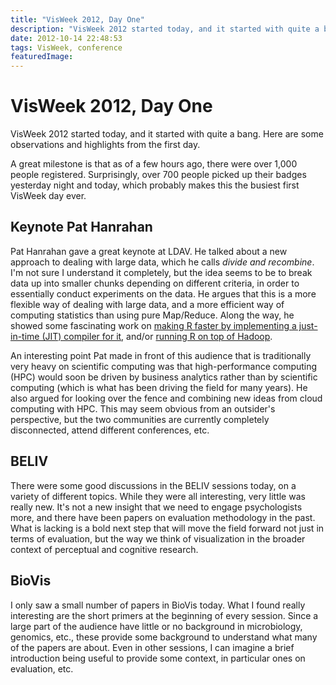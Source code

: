 ```yaml
---
title: "VisWeek 2012, Day One"
description: "VisWeek 2012 started today, and it started with quite a bang. Here are some observations and highlights from the first day."
date: 2012-10-14 22:48:53
tags: VisWeek, conference
featuredImage: 
---
```


# VisWeek 2012, Day One

VisWeek 2012 started today, and it started with quite a bang. Here are some observations and highlights from the first day.

A great milestone is that as of a few hours ago, there were over 1,000 people registered. Surprisingly, over 700 people picked up their badges yesterday night and today, which probably makes this the busiest first VisWeek day ever.

## Keynote Pat Hanrahan

Pat Hanrahan gave a great keynote at LDAV. He talked about a new approach to dealing with large data, which he calls <em>divide and recombine</em>. I'm not sure I understand it completely, but the idea seems to be to break data up into smaller chunks depending on different criteria, in order to essentially conduct experiments on the data. He argues that this is a more flexible way of dealing with large data, and a more efficient way of computing statistics than using pure Map/Reduce. Along the way, he showed some fascinating work on <a href="https://github.com/jtalbot/riposte">making R faster by implementing a just-in-time (JIT) compiler for it</a>, and/or <a href="http://www.datadr.org">running R on top of Hadoop</a>.

An interesting point Pat made in front of this audience that is traditionally very heavy on scientific computing was that high-performance computing (HPC) would soon be driven by business analytics rather than by scientific computing (which is what has been driving the field for many years). He also argued for looking over the fence and combining new ideas from cloud computing with HPC. This may seem obvious from an outsider's perspective, but the two communities are currently completely disconnected, attend different conferences, etc.

## BELIV

There were some good discussions in the BELIV sessions today, on a variety of different topics. While they were all interesting, very little was really new. It's not a new insight that we need to engage psychologists more, and there have been papers on evaluation methodology in the past. What is lacking is a bold next step that will move the field forward not just in terms of evaluation, but the way we think of visualization in the broader context of perceptual and cognitive research.

## BioVis

I only saw a small number of papers in BioVis today. What I found really interesting are the short primers at the beginning of every session. Since a large part of the audience have little or no background in microbiology, genomics, etc., these provide some background to understand what many of the papers are about. Even in other sessions, I can imagine a brief introduction being useful to provide some context, in particular ones on evaluation, etc.


<PostedBy />


